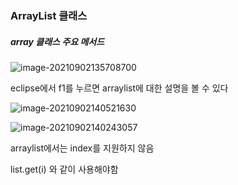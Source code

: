 ### ArrayList 클래스



##### array 클래스 주요 메서드

![image-20210902135708700](https://user-images.githubusercontent.com/77482972/131864494-fdcc7393-42cc-475b-a041-8a45771669e5.png)



eclipse에서 f1를 누르면 arraylist에 대한 설명을 볼 수 있다



![image-20210902140521630](https://user-images.githubusercontent.com/77482972/131864501-f8312474-a45b-4bbd-bb99-aea1b772ea51.png)

![image-20210902140243057](https://user-images.githubusercontent.com/77482972/131864497-1470a0d7-36ac-433e-8c41-e3d08bb969fb.png)

arraylist에서는 index를 지원하지 않음

list.get(i) 와 같이 사용해야함



